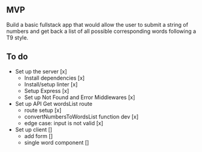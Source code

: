 ## MVP
Build a basic fullstack app that would allow the user to submit a string of numbers and get back a list of all possible corresponding words following a T9 style.

## To do
* Set up the server [x]
  - Install dependencies [x]
  - Install/setup linter [x]
  - Setup Express [x]
  - Set up Not Found and Error Middlewares [x]
* Set up API Get wordsList route
  - route setup [x]
  - convertNumbersToWordsList function dev [x]
  - edge case: input is not valid [x]
* Set up client []
  - add form []
  - single word component []